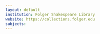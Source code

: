 ```yaml
---
layout: default
institution: Folger Shakespeare Library
website: https://collections.folger.edu
subjects: 
---
```

